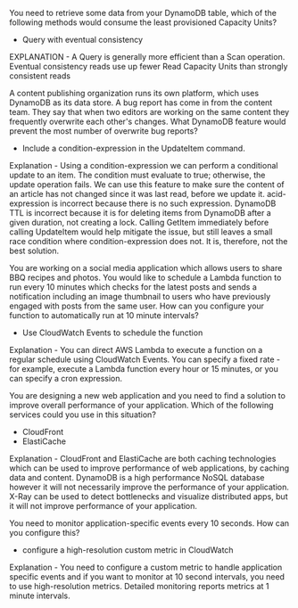 You need to retrieve some data from your DynamoDB table, which of the following methods would consume the least provisioned Capacity Units?
   - Query with eventual consistency

EXPLANATION - A Query is generally more efficient than a Scan operation. Eventual consistency reads use up fewer Read Capacity Units than strongly consistent reads

A content publishing organization runs its own platform, which uses DynamoDB as its data store. A bug report has come in from the content team. They say that when two editors are working on the same content they frequently overwrite each other's changes. What DynamoDB feature would prevent the most number of overwrite bug reports?

   - Include a condition-expression in the UpdateItem command.
   
Explanation - Using a condition-expression we can perform a conditional update to an item. The condition must evaluate to true; otherwise, the update operation fails. We can use this feature to make sure the content of an article has not changed since it was last read, before we update it. acid-expression is incorrect because there is no such expression. DynamoDB TTL is incorrect because it is for deleting items from DynamoDB after a given duration, not creating a lock. Calling GetItem immediately before calling UpdateItem would help mitigate the issue, but still leaves a small race condition where condition-expression does not. It is, therefore, not the best solution.


You are working on a social media application which allows users to share BBQ recipes and photos. You would like to schedule a Lambda function to run every 10 minutes which checks for the latest posts and sends a notification including an image thumbnail to users who have previously engaged with posts from the same user. How can you configure your function to automatically run at 10 minute intervals?

   - Use CloudWatch Events to schedule the function
   
Explanation - You can direct AWS Lambda to execute a function on a regular schedule using CloudWatch Events. You can specify a fixed rate - for example, execute a Lambda function every hour or 15 minutes, or you can specify a cron expression.

You are designing a new web application and you need to find a solution to improve overall performance of your application. Which of the following services could you use in this situation?

   - CloudFront
   - ElastiCache
   
Explanation - CloudFront and ElastiCache are both caching technologies which can be used to improve performance of web applications, by caching data and content. DynamoDB is a high performance NoSQL database however it will not necessarily improve the performance of your application. X-Ray can be used to detect bottlenecks and visualize distributed apps, but it will not improve performance of your application.

You need to monitor application-specific events every 10 seconds. How can you configure this?
 
   - configure a high-resolution custom metric in CloudWatch
   
Explanation - You need to configure a custom metric to handle application specific events and if you want to monitor at 10 second intervals, you need to use high-resolution metrics. Detailed monitoring reports metrics at 1 minute intervals.
